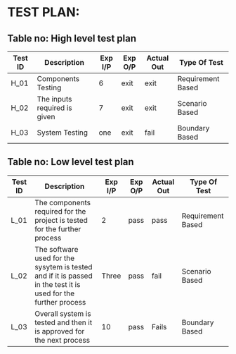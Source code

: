 # TEST PLAN:
## Table no: High level test plan


| Test ID  | Description                                                              | Exp I/P  | Exp O/P    |	Actual Out  |            Type Of Test        |
|----------|--------------------------------------------------------------------------|----------|------------|-------------|--------------------------------|
| H_01     | Components Testing                                                       | 6        | exit       |   exit      |             Requirement Based  |
| H_02     | The inputs required is given                                             | 7        | exit       |   exit      |                 Scenario Based |
| H_03     | System Testing                                                           | one      | exit       |   fail      |                  Boundary Based|
 
## Table no: Low level test plan

| Test ID  | Description                                                              | Exp I/P  | Exp O/P    |	Actual Out  |            Type Of Test        |
|----------|--------------------------------------------------------------------------|----------|------------|-------------|--------------------------------|
|L_01      |The components required for the project is tested for the further process | 2        |pass  | pass  |  Requirement Based|
|L_02|The software used for the sysytem is tested and if it is passed in the test it is used for the further process|Three|pass|fail| Scenario Based|
|L_03|Overall system is tested and then it is approved for the next process|10|pass|Fails| Boundary Based|
